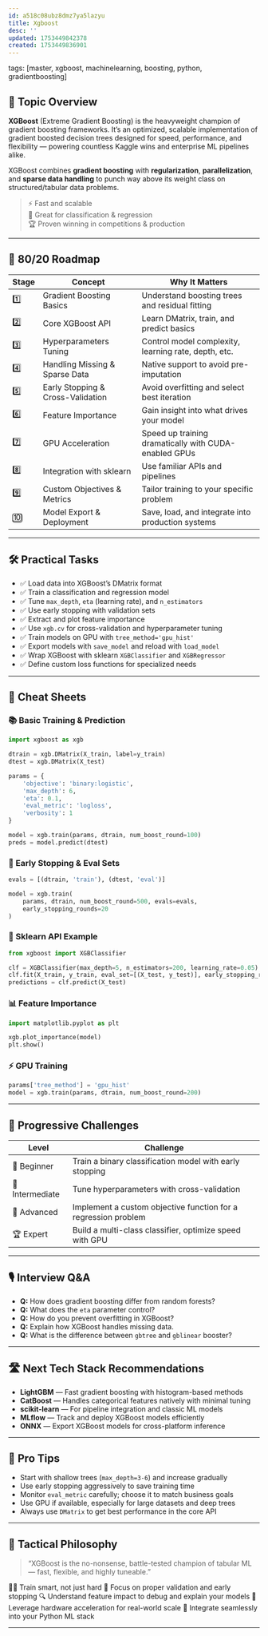 ```yaml
---
id: a518c08ubz8dmz7ya5lazyu
title: Xgboost
desc: ''
updated: 1753449842378
created: 1753449836901
---
```

tags: [master, xgboost, machinelearning, boosting, python, gradientboosting]

## 📌 Topic Overview

**XGBoost** (Extreme Gradient Boosting) is the heavyweight champion of gradient boosting frameworks. It’s an optimized, scalable implementation of gradient boosted decision trees designed for speed, performance, and flexibility — powering countless Kaggle wins and enterprise ML pipelines alike.

XGBoost combines **gradient boosting** with **regularization**, **parallelization**, and **sparse data handling** to punch way above its weight class on structured/tabular data problems.

> ⚡ Fast and scalable  
> 🎯 Great for classification & regression  
> 🏆 Proven winning in competitions & production  

---

## 🚀 80/20 Roadmap

| Stage | Concept                        | Why It Matters                                         |
|-------|--------------------------------|--------------------------------------------------------|
| 1️⃣    | Gradient Boosting Basics       | Understand boosting trees and residual fitting         |
| 2️⃣    | Core XGBoost API               | Learn DMatrix, train, and predict basics                |
| 3️⃣    | Hyperparameters Tuning         | Control model complexity, learning rate, depth, etc.   |
| 4️⃣    | Handling Missing & Sparse Data | Native support to avoid pre-imputation                  |
| 5️⃣    | Early Stopping & Cross-Validation | Avoid overfitting and select best iteration            |
| 6️⃣    | Feature Importance            | Gain insight into what drives your model                |
| 7️⃣    | GPU Acceleration              | Speed up training dramatically with CUDA-enabled GPUs   |
| 8️⃣    | Integration with sklearn       | Use familiar APIs and pipelines                          |
| 9️⃣    | Custom Objectives & Metrics    | Tailor training to your specific problem                 |
| 🔟     | Model Export & Deployment      | Save, load, and integrate into production systems       |

---

## 🛠️ Practical Tasks

- ✅ Load data into XGBoost’s DMatrix format  
- ✅ Train a classification and regression model  
- ✅ Tune `max_depth`, `eta` (learning rate), and `n_estimators`  
- ✅ Use early stopping with validation sets  
- ✅ Extract and plot feature importance  
- ✅ Use `xgb.cv` for cross-validation and hyperparameter tuning  
- ✅ Train models on GPU with `tree_method='gpu_hist'`  
- ✅ Export models with `save_model` and reload with `load_model`  
- ✅ Wrap XGBoost with sklearn `XGBClassifier` and `XGBRegressor`  
- ✅ Define custom loss functions for specialized needs  

---

## 🧾 Cheat Sheets

### 📚 Basic Training & Prediction

```python
import xgboost as xgb

dtrain = xgb.DMatrix(X_train, label=y_train)
dtest = xgb.DMatrix(X_test)

params = {
    'objective': 'binary:logistic',
    'max_depth': 6,
    'eta': 0.1,
    'eval_metric': 'logloss',
    'verbosity': 1
}

model = xgb.train(params, dtrain, num_boost_round=100)
preds = model.predict(dtest)
````

### 🔎 Early Stopping & Eval Sets

```python
evals = [(dtrain, 'train'), (dtest, 'eval')]

model = xgb.train(
    params, dtrain, num_boost_round=500, evals=evals,
    early_stopping_rounds=20
)
```

### 🔧 Sklearn API Example

```python
from xgboost import XGBClassifier

clf = XGBClassifier(max_depth=5, n_estimators=200, learning_rate=0.05)
clf.fit(X_train, y_train, eval_set=[(X_test, y_test)], early_stopping_rounds=10)
predictions = clf.predict(X_test)
```

### 📊 Feature Importance

```python
import matplotlib.pyplot as plt

xgb.plot_importance(model)
plt.show()
```

### ⚡ GPU Training

```python
params['tree_method'] = 'gpu_hist'
model = xgb.train(params, dtrain, num_boost_round=200)
```

---

## 🎯 Progressive Challenges

| Level           | Challenge                                                      |
| --------------- | -------------------------------------------------------------- |
| 🥉 Beginner     | Train a binary classification model with early stopping        |
| 🥈 Intermediate | Tune hyperparameters with cross-validation                     |
| 🥇 Advanced     | Implement a custom objective function for a regression problem |
| 🏆 Expert       | Build a multi-class classifier, optimize speed with GPU        |

---

## 🎙️ Interview Q\&A

* **Q:** How does gradient boosting differ from random forests?
* **Q:** What does the `eta` parameter control?
* **Q:** How do you prevent overfitting in XGBoost?
* **Q:** Explain how XGBoost handles missing data.
* **Q:** What is the difference between `gbtree` and `gblinear` booster?

---

## 🛣️ Next Tech Stack Recommendations

* **LightGBM** — Fast gradient boosting with histogram-based methods
* **CatBoost** — Handles categorical features natively with minimal tuning
* **scikit-learn** — For pipeline integration and classic ML models
* **MLflow** — Track and deploy XGBoost models efficiently
* **ONNX** — Export XGBoost models for cross-platform inference

---

## 🧠 Pro Tips

* Start with shallow trees (`max_depth=3-6`) and increase gradually
* Use early stopping aggressively to save training time
* Monitor `eval_metric` carefully; choose it to match business goals
* Use GPU if available, especially for large datasets and deep trees
* Always use `DMatrix` to get best performance in the core API

---

## 🧬 Tactical Philosophy

> “XGBoost is the no-nonsense, battle-tested champion of tabular ML — fast, flexible, and highly tuneable.”

🏋️‍♂️ Train smart, not just hard
🎯 Focus on proper validation and early stopping
🔍 Understand feature impact to debug and explain your models
🚀 Leverage hardware acceleration for real-world scale
🤝 Integrate seamlessly into your Python ML stack

---
